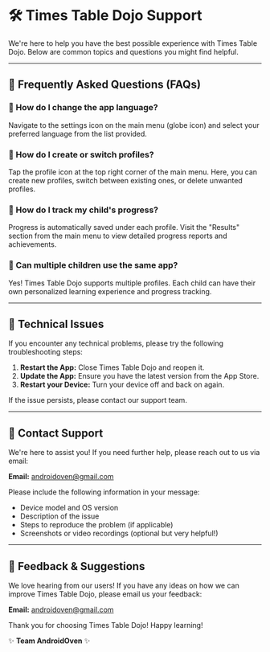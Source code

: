 # 🛠️ Times Table Dojo Support

We're here to help you have the best possible experience with Times Table Dojo. Below are common topics and questions you might find helpful.

---

## 📌 Frequently Asked Questions (FAQs)

### 🔹 How do I change the app language?
Navigate to the settings icon on the main menu (globe icon) and select your preferred language from the list provided.

### 🔹 How do I create or switch profiles?
Tap the profile icon at the top right corner of the main menu. Here, you can create new profiles, switch between existing ones, or delete unwanted profiles.

### 🔹 How do I track my child's progress?
Progress is automatically saved under each profile. Visit the "Results" section from the main menu to view detailed progress reports and achievements.

### 🔹 Can multiple children use the same app?
Yes! Times Table Dojo supports multiple profiles. Each child can have their own personalized learning experience and progress tracking.

---

## 🔧 Technical Issues

If you encounter any technical problems, please try the following troubleshooting steps:

1. **Restart the App:** Close Times Table Dojo and reopen it.
2. **Update the App:** Ensure you have the latest version from the App Store.
3. **Restart your Device:** Turn your device off and back on again.

If the issue persists, please contact our support team.

---

## 📧 Contact Support

We're here to assist you! If you need further help, please reach out to us via email:

**Email:** androidoven@gmail.com

Please include the following information in your message:
- Device model and OS version
- Description of the issue
- Steps to reproduce the problem (if applicable)
- Screenshots or video recordings (optional but very helpful!)

---

## 💬 Feedback & Suggestions

We love hearing from our users! If you have any ideas on how we can improve Times Table Dojo, please email us your feedback:

**Email:** androidoven@gmail.com

Thank you for choosing Times Table Dojo! Happy learning!

✨ **Team AndroidOven** ✨

